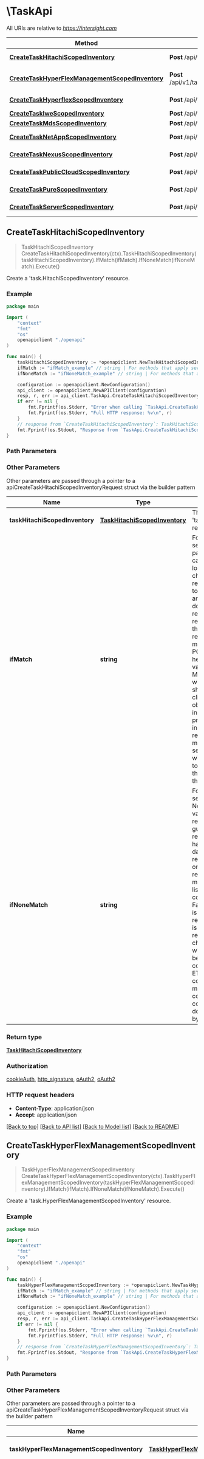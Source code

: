 # \TaskApi

All URIs are relative to *https://intersight.com*

Method | HTTP request | Description
------------- | ------------- | -------------
[**CreateTaskHitachiScopedInventory**](TaskApi.md#CreateTaskHitachiScopedInventory) | **Post** /api/v1/task/HitachiScopedInventories | Create a &#39;task.HitachiScopedInventory&#39; resource.
[**CreateTaskHyperFlexManagementScopedInventory**](TaskApi.md#CreateTaskHyperFlexManagementScopedInventory) | **Post** /api/v1/task/HyperFlexManagementScopedInventories | Create a &#39;task.HyperFlexManagementScopedInventory&#39; resource.
[**CreateTaskHyperflexScopedInventory**](TaskApi.md#CreateTaskHyperflexScopedInventory) | **Post** /api/v1/task/HyperflexScopedInventories | Create a &#39;task.HyperflexScopedInventory&#39; resource.
[**CreateTaskIweScopedInventory**](TaskApi.md#CreateTaskIweScopedInventory) | **Post** /api/v1/task/IweScopedInventories | Create a &#39;task.IweScopedInventory&#39; resource.
[**CreateTaskMdsScopedInventory**](TaskApi.md#CreateTaskMdsScopedInventory) | **Post** /api/v1/task/MdsScopedInventories | Create a &#39;task.MdsScopedInventory&#39; resource.
[**CreateTaskNetAppScopedInventory**](TaskApi.md#CreateTaskNetAppScopedInventory) | **Post** /api/v1/task/NetAppScopedInventories | Create a &#39;task.NetAppScopedInventory&#39; resource.
[**CreateTaskNexusScopedInventory**](TaskApi.md#CreateTaskNexusScopedInventory) | **Post** /api/v1/task/NexusScopedInventories | Create a &#39;task.NexusScopedInventory&#39; resource.
[**CreateTaskPublicCloudScopedInventory**](TaskApi.md#CreateTaskPublicCloudScopedInventory) | **Post** /api/v1/task/PublicCloudScopedInventories | Create a &#39;task.PublicCloudScopedInventory&#39; resource.
[**CreateTaskPureScopedInventory**](TaskApi.md#CreateTaskPureScopedInventory) | **Post** /api/v1/task/PureScopedInventories | Create a &#39;task.PureScopedInventory&#39; resource.
[**CreateTaskServerScopedInventory**](TaskApi.md#CreateTaskServerScopedInventory) | **Post** /api/v1/task/ServerScopedInventories | Create a &#39;task.ServerScopedInventory&#39; resource.



## CreateTaskHitachiScopedInventory

> TaskHitachiScopedInventory CreateTaskHitachiScopedInventory(ctx).TaskHitachiScopedInventory(taskHitachiScopedInventory).IfMatch(ifMatch).IfNoneMatch(ifNoneMatch).Execute()

Create a 'task.HitachiScopedInventory' resource.

### Example

```go
package main

import (
    "context"
    "fmt"
    "os"
    openapiclient "./openapi"
)

func main() {
    taskHitachiScopedInventory := *openapiclient.NewTaskHitachiScopedInventory("ClassId_example", "ObjectType_example") // TaskHitachiScopedInventory | The 'task.HitachiScopedInventory' resource to create.
    ifMatch := "ifMatch_example" // string | For methods that apply server-side changes, and in particular for PUT, If-Match can be used to prevent the lost update problem. It can check if the modification of a resource that the user wants to upload will not override another change that has been done since the original resource was fetched. If the request cannot be fulfilled, the 412 (Precondition Failed) response is returned. When modifying a resource using POST or PUT, the If-Match header must be set to the value of the resource ModTime property after which no lost update problem should occur. For example, a client send a GET request to obtain a resource, which includes the ModTime property. The ModTime indicates the last time the resource was created or modified. The client then sends a POST or PUT request with the If-Match header set to the ModTime property of the resource as obtained in the GET request. (optional)
    ifNoneMatch := "ifNoneMatch_example" // string | For methods that apply server-side changes, If-None-Match used with the * value can be used to create a resource not known to exist, guaranteeing that another resource creation didn't happen before, losing the data of the previous put. The request will be processed only if the eventually existing resource's ETag doesn't match any of the values listed. Otherwise, the status code 412 (Precondition Failed) is used. The asterisk is a special value representing any resource. It is only useful when creating a resource, usually with PUT, to check if another resource with the identity has already been created before. The comparison with the stored ETag uses the weak comparison algorithm, meaning two resources are considered identical if the content is equivalent - they don't have to be identical byte for byte. (optional)

    configuration := openapiclient.NewConfiguration()
    api_client := openapiclient.NewAPIClient(configuration)
    resp, r, err := api_client.TaskApi.CreateTaskHitachiScopedInventory(context.Background()).TaskHitachiScopedInventory(taskHitachiScopedInventory).IfMatch(ifMatch).IfNoneMatch(ifNoneMatch).Execute()
    if err != nil {
        fmt.Fprintf(os.Stderr, "Error when calling `TaskApi.CreateTaskHitachiScopedInventory``: %v\n", err)
        fmt.Fprintf(os.Stderr, "Full HTTP response: %v\n", r)
    }
    // response from `CreateTaskHitachiScopedInventory`: TaskHitachiScopedInventory
    fmt.Fprintf(os.Stdout, "Response from `TaskApi.CreateTaskHitachiScopedInventory`: %v\n", resp)
}
```

### Path Parameters



### Other Parameters

Other parameters are passed through a pointer to a apiCreateTaskHitachiScopedInventoryRequest struct via the builder pattern


Name | Type | Description  | Notes
------------- | ------------- | ------------- | -------------
 **taskHitachiScopedInventory** | [**TaskHitachiScopedInventory**](TaskHitachiScopedInventory.md) | The &#39;task.HitachiScopedInventory&#39; resource to create. | 
 **ifMatch** | **string** | For methods that apply server-side changes, and in particular for PUT, If-Match can be used to prevent the lost update problem. It can check if the modification of a resource that the user wants to upload will not override another change that has been done since the original resource was fetched. If the request cannot be fulfilled, the 412 (Precondition Failed) response is returned. When modifying a resource using POST or PUT, the If-Match header must be set to the value of the resource ModTime property after which no lost update problem should occur. For example, a client send a GET request to obtain a resource, which includes the ModTime property. The ModTime indicates the last time the resource was created or modified. The client then sends a POST or PUT request with the If-Match header set to the ModTime property of the resource as obtained in the GET request. | 
 **ifNoneMatch** | **string** | For methods that apply server-side changes, If-None-Match used with the * value can be used to create a resource not known to exist, guaranteeing that another resource creation didn&#39;t happen before, losing the data of the previous put. The request will be processed only if the eventually existing resource&#39;s ETag doesn&#39;t match any of the values listed. Otherwise, the status code 412 (Precondition Failed) is used. The asterisk is a special value representing any resource. It is only useful when creating a resource, usually with PUT, to check if another resource with the identity has already been created before. The comparison with the stored ETag uses the weak comparison algorithm, meaning two resources are considered identical if the content is equivalent - they don&#39;t have to be identical byte for byte. | 

### Return type

[**TaskHitachiScopedInventory**](TaskHitachiScopedInventory.md)

### Authorization

[cookieAuth](../README.md#cookieAuth), [http_signature](../README.md#http_signature), [oAuth2](../README.md#oAuth2), [oAuth2](../README.md#oAuth2)

### HTTP request headers

- **Content-Type**: application/json
- **Accept**: application/json

[[Back to top]](#) [[Back to API list]](../README.md#documentation-for-api-endpoints)
[[Back to Model list]](../README.md#documentation-for-models)
[[Back to README]](../README.md)


## CreateTaskHyperFlexManagementScopedInventory

> TaskHyperFlexManagementScopedInventory CreateTaskHyperFlexManagementScopedInventory(ctx).TaskHyperFlexManagementScopedInventory(taskHyperFlexManagementScopedInventory).IfMatch(ifMatch).IfNoneMatch(ifNoneMatch).Execute()

Create a 'task.HyperFlexManagementScopedInventory' resource.

### Example

```go
package main

import (
    "context"
    "fmt"
    "os"
    openapiclient "./openapi"
)

func main() {
    taskHyperFlexManagementScopedInventory := *openapiclient.NewTaskHyperFlexManagementScopedInventory("ClassId_example", "ObjectType_example") // TaskHyperFlexManagementScopedInventory | The 'task.HyperFlexManagementScopedInventory' resource to create.
    ifMatch := "ifMatch_example" // string | For methods that apply server-side changes, and in particular for PUT, If-Match can be used to prevent the lost update problem. It can check if the modification of a resource that the user wants to upload will not override another change that has been done since the original resource was fetched. If the request cannot be fulfilled, the 412 (Precondition Failed) response is returned. When modifying a resource using POST or PUT, the If-Match header must be set to the value of the resource ModTime property after which no lost update problem should occur. For example, a client send a GET request to obtain a resource, which includes the ModTime property. The ModTime indicates the last time the resource was created or modified. The client then sends a POST or PUT request with the If-Match header set to the ModTime property of the resource as obtained in the GET request. (optional)
    ifNoneMatch := "ifNoneMatch_example" // string | For methods that apply server-side changes, If-None-Match used with the * value can be used to create a resource not known to exist, guaranteeing that another resource creation didn't happen before, losing the data of the previous put. The request will be processed only if the eventually existing resource's ETag doesn't match any of the values listed. Otherwise, the status code 412 (Precondition Failed) is used. The asterisk is a special value representing any resource. It is only useful when creating a resource, usually with PUT, to check if another resource with the identity has already been created before. The comparison with the stored ETag uses the weak comparison algorithm, meaning two resources are considered identical if the content is equivalent - they don't have to be identical byte for byte. (optional)

    configuration := openapiclient.NewConfiguration()
    api_client := openapiclient.NewAPIClient(configuration)
    resp, r, err := api_client.TaskApi.CreateTaskHyperFlexManagementScopedInventory(context.Background()).TaskHyperFlexManagementScopedInventory(taskHyperFlexManagementScopedInventory).IfMatch(ifMatch).IfNoneMatch(ifNoneMatch).Execute()
    if err != nil {
        fmt.Fprintf(os.Stderr, "Error when calling `TaskApi.CreateTaskHyperFlexManagementScopedInventory``: %v\n", err)
        fmt.Fprintf(os.Stderr, "Full HTTP response: %v\n", r)
    }
    // response from `CreateTaskHyperFlexManagementScopedInventory`: TaskHyperFlexManagementScopedInventory
    fmt.Fprintf(os.Stdout, "Response from `TaskApi.CreateTaskHyperFlexManagementScopedInventory`: %v\n", resp)
}
```

### Path Parameters



### Other Parameters

Other parameters are passed through a pointer to a apiCreateTaskHyperFlexManagementScopedInventoryRequest struct via the builder pattern


Name | Type | Description  | Notes
------------- | ------------- | ------------- | -------------
 **taskHyperFlexManagementScopedInventory** | [**TaskHyperFlexManagementScopedInventory**](TaskHyperFlexManagementScopedInventory.md) | The &#39;task.HyperFlexManagementScopedInventory&#39; resource to create. | 
 **ifMatch** | **string** | For methods that apply server-side changes, and in particular for PUT, If-Match can be used to prevent the lost update problem. It can check if the modification of a resource that the user wants to upload will not override another change that has been done since the original resource was fetched. If the request cannot be fulfilled, the 412 (Precondition Failed) response is returned. When modifying a resource using POST or PUT, the If-Match header must be set to the value of the resource ModTime property after which no lost update problem should occur. For example, a client send a GET request to obtain a resource, which includes the ModTime property. The ModTime indicates the last time the resource was created or modified. The client then sends a POST or PUT request with the If-Match header set to the ModTime property of the resource as obtained in the GET request. | 
 **ifNoneMatch** | **string** | For methods that apply server-side changes, If-None-Match used with the * value can be used to create a resource not known to exist, guaranteeing that another resource creation didn&#39;t happen before, losing the data of the previous put. The request will be processed only if the eventually existing resource&#39;s ETag doesn&#39;t match any of the values listed. Otherwise, the status code 412 (Precondition Failed) is used. The asterisk is a special value representing any resource. It is only useful when creating a resource, usually with PUT, to check if another resource with the identity has already been created before. The comparison with the stored ETag uses the weak comparison algorithm, meaning two resources are considered identical if the content is equivalent - they don&#39;t have to be identical byte for byte. | 

### Return type

[**TaskHyperFlexManagementScopedInventory**](TaskHyperFlexManagementScopedInventory.md)

### Authorization

[cookieAuth](../README.md#cookieAuth), [http_signature](../README.md#http_signature), [oAuth2](../README.md#oAuth2), [oAuth2](../README.md#oAuth2)

### HTTP request headers

- **Content-Type**: application/json
- **Accept**: application/json

[[Back to top]](#) [[Back to API list]](../README.md#documentation-for-api-endpoints)
[[Back to Model list]](../README.md#documentation-for-models)
[[Back to README]](../README.md)


## CreateTaskHyperflexScopedInventory

> TaskHyperflexScopedInventory CreateTaskHyperflexScopedInventory(ctx).TaskHyperflexScopedInventory(taskHyperflexScopedInventory).IfMatch(ifMatch).IfNoneMatch(ifNoneMatch).Execute()

Create a 'task.HyperflexScopedInventory' resource.

### Example

```go
package main

import (
    "context"
    "fmt"
    "os"
    openapiclient "./openapi"
)

func main() {
    taskHyperflexScopedInventory := *openapiclient.NewTaskHyperflexScopedInventory("ClassId_example", "ObjectType_example") // TaskHyperflexScopedInventory | The 'task.HyperflexScopedInventory' resource to create.
    ifMatch := "ifMatch_example" // string | For methods that apply server-side changes, and in particular for PUT, If-Match can be used to prevent the lost update problem. It can check if the modification of a resource that the user wants to upload will not override another change that has been done since the original resource was fetched. If the request cannot be fulfilled, the 412 (Precondition Failed) response is returned. When modifying a resource using POST or PUT, the If-Match header must be set to the value of the resource ModTime property after which no lost update problem should occur. For example, a client send a GET request to obtain a resource, which includes the ModTime property. The ModTime indicates the last time the resource was created or modified. The client then sends a POST or PUT request with the If-Match header set to the ModTime property of the resource as obtained in the GET request. (optional)
    ifNoneMatch := "ifNoneMatch_example" // string | For methods that apply server-side changes, If-None-Match used with the * value can be used to create a resource not known to exist, guaranteeing that another resource creation didn't happen before, losing the data of the previous put. The request will be processed only if the eventually existing resource's ETag doesn't match any of the values listed. Otherwise, the status code 412 (Precondition Failed) is used. The asterisk is a special value representing any resource. It is only useful when creating a resource, usually with PUT, to check if another resource with the identity has already been created before. The comparison with the stored ETag uses the weak comparison algorithm, meaning two resources are considered identical if the content is equivalent - they don't have to be identical byte for byte. (optional)

    configuration := openapiclient.NewConfiguration()
    api_client := openapiclient.NewAPIClient(configuration)
    resp, r, err := api_client.TaskApi.CreateTaskHyperflexScopedInventory(context.Background()).TaskHyperflexScopedInventory(taskHyperflexScopedInventory).IfMatch(ifMatch).IfNoneMatch(ifNoneMatch).Execute()
    if err != nil {
        fmt.Fprintf(os.Stderr, "Error when calling `TaskApi.CreateTaskHyperflexScopedInventory``: %v\n", err)
        fmt.Fprintf(os.Stderr, "Full HTTP response: %v\n", r)
    }
    // response from `CreateTaskHyperflexScopedInventory`: TaskHyperflexScopedInventory
    fmt.Fprintf(os.Stdout, "Response from `TaskApi.CreateTaskHyperflexScopedInventory`: %v\n", resp)
}
```

### Path Parameters



### Other Parameters

Other parameters are passed through a pointer to a apiCreateTaskHyperflexScopedInventoryRequest struct via the builder pattern


Name | Type | Description  | Notes
------------- | ------------- | ------------- | -------------
 **taskHyperflexScopedInventory** | [**TaskHyperflexScopedInventory**](TaskHyperflexScopedInventory.md) | The &#39;task.HyperflexScopedInventory&#39; resource to create. | 
 **ifMatch** | **string** | For methods that apply server-side changes, and in particular for PUT, If-Match can be used to prevent the lost update problem. It can check if the modification of a resource that the user wants to upload will not override another change that has been done since the original resource was fetched. If the request cannot be fulfilled, the 412 (Precondition Failed) response is returned. When modifying a resource using POST or PUT, the If-Match header must be set to the value of the resource ModTime property after which no lost update problem should occur. For example, a client send a GET request to obtain a resource, which includes the ModTime property. The ModTime indicates the last time the resource was created or modified. The client then sends a POST or PUT request with the If-Match header set to the ModTime property of the resource as obtained in the GET request. | 
 **ifNoneMatch** | **string** | For methods that apply server-side changes, If-None-Match used with the * value can be used to create a resource not known to exist, guaranteeing that another resource creation didn&#39;t happen before, losing the data of the previous put. The request will be processed only if the eventually existing resource&#39;s ETag doesn&#39;t match any of the values listed. Otherwise, the status code 412 (Precondition Failed) is used. The asterisk is a special value representing any resource. It is only useful when creating a resource, usually with PUT, to check if another resource with the identity has already been created before. The comparison with the stored ETag uses the weak comparison algorithm, meaning two resources are considered identical if the content is equivalent - they don&#39;t have to be identical byte for byte. | 

### Return type

[**TaskHyperflexScopedInventory**](TaskHyperflexScopedInventory.md)

### Authorization

[cookieAuth](../README.md#cookieAuth), [http_signature](../README.md#http_signature), [oAuth2](../README.md#oAuth2), [oAuth2](../README.md#oAuth2)

### HTTP request headers

- **Content-Type**: application/json
- **Accept**: application/json

[[Back to top]](#) [[Back to API list]](../README.md#documentation-for-api-endpoints)
[[Back to Model list]](../README.md#documentation-for-models)
[[Back to README]](../README.md)


## CreateTaskIweScopedInventory

> TaskIweScopedInventory CreateTaskIweScopedInventory(ctx).TaskIweScopedInventory(taskIweScopedInventory).IfMatch(ifMatch).IfNoneMatch(ifNoneMatch).Execute()

Create a 'task.IweScopedInventory' resource.

### Example

```go
package main

import (
    "context"
    "fmt"
    "os"
    openapiclient "./openapi"
)

func main() {
    taskIweScopedInventory := *openapiclient.NewTaskIweScopedInventory("ClassId_example", "ObjectType_example") // TaskIweScopedInventory | The 'task.IweScopedInventory' resource to create.
    ifMatch := "ifMatch_example" // string | For methods that apply server-side changes, and in particular for PUT, If-Match can be used to prevent the lost update problem. It can check if the modification of a resource that the user wants to upload will not override another change that has been done since the original resource was fetched. If the request cannot be fulfilled, the 412 (Precondition Failed) response is returned. When modifying a resource using POST or PUT, the If-Match header must be set to the value of the resource ModTime property after which no lost update problem should occur. For example, a client send a GET request to obtain a resource, which includes the ModTime property. The ModTime indicates the last time the resource was created or modified. The client then sends a POST or PUT request with the If-Match header set to the ModTime property of the resource as obtained in the GET request. (optional)
    ifNoneMatch := "ifNoneMatch_example" // string | For methods that apply server-side changes, If-None-Match used with the * value can be used to create a resource not known to exist, guaranteeing that another resource creation didn't happen before, losing the data of the previous put. The request will be processed only if the eventually existing resource's ETag doesn't match any of the values listed. Otherwise, the status code 412 (Precondition Failed) is used. The asterisk is a special value representing any resource. It is only useful when creating a resource, usually with PUT, to check if another resource with the identity has already been created before. The comparison with the stored ETag uses the weak comparison algorithm, meaning two resources are considered identical if the content is equivalent - they don't have to be identical byte for byte. (optional)

    configuration := openapiclient.NewConfiguration()
    api_client := openapiclient.NewAPIClient(configuration)
    resp, r, err := api_client.TaskApi.CreateTaskIweScopedInventory(context.Background()).TaskIweScopedInventory(taskIweScopedInventory).IfMatch(ifMatch).IfNoneMatch(ifNoneMatch).Execute()
    if err != nil {
        fmt.Fprintf(os.Stderr, "Error when calling `TaskApi.CreateTaskIweScopedInventory``: %v\n", err)
        fmt.Fprintf(os.Stderr, "Full HTTP response: %v\n", r)
    }
    // response from `CreateTaskIweScopedInventory`: TaskIweScopedInventory
    fmt.Fprintf(os.Stdout, "Response from `TaskApi.CreateTaskIweScopedInventory`: %v\n", resp)
}
```

### Path Parameters



### Other Parameters

Other parameters are passed through a pointer to a apiCreateTaskIweScopedInventoryRequest struct via the builder pattern


Name | Type | Description  | Notes
------------- | ------------- | ------------- | -------------
 **taskIweScopedInventory** | [**TaskIweScopedInventory**](TaskIweScopedInventory.md) | The &#39;task.IweScopedInventory&#39; resource to create. | 
 **ifMatch** | **string** | For methods that apply server-side changes, and in particular for PUT, If-Match can be used to prevent the lost update problem. It can check if the modification of a resource that the user wants to upload will not override another change that has been done since the original resource was fetched. If the request cannot be fulfilled, the 412 (Precondition Failed) response is returned. When modifying a resource using POST or PUT, the If-Match header must be set to the value of the resource ModTime property after which no lost update problem should occur. For example, a client send a GET request to obtain a resource, which includes the ModTime property. The ModTime indicates the last time the resource was created or modified. The client then sends a POST or PUT request with the If-Match header set to the ModTime property of the resource as obtained in the GET request. | 
 **ifNoneMatch** | **string** | For methods that apply server-side changes, If-None-Match used with the * value can be used to create a resource not known to exist, guaranteeing that another resource creation didn&#39;t happen before, losing the data of the previous put. The request will be processed only if the eventually existing resource&#39;s ETag doesn&#39;t match any of the values listed. Otherwise, the status code 412 (Precondition Failed) is used. The asterisk is a special value representing any resource. It is only useful when creating a resource, usually with PUT, to check if another resource with the identity has already been created before. The comparison with the stored ETag uses the weak comparison algorithm, meaning two resources are considered identical if the content is equivalent - they don&#39;t have to be identical byte for byte. | 

### Return type

[**TaskIweScopedInventory**](TaskIweScopedInventory.md)

### Authorization

[cookieAuth](../README.md#cookieAuth), [http_signature](../README.md#http_signature), [oAuth2](../README.md#oAuth2), [oAuth2](../README.md#oAuth2)

### HTTP request headers

- **Content-Type**: application/json
- **Accept**: application/json

[[Back to top]](#) [[Back to API list]](../README.md#documentation-for-api-endpoints)
[[Back to Model list]](../README.md#documentation-for-models)
[[Back to README]](../README.md)


## CreateTaskMdsScopedInventory

> TaskMdsScopedInventory CreateTaskMdsScopedInventory(ctx).TaskMdsScopedInventory(taskMdsScopedInventory).IfMatch(ifMatch).IfNoneMatch(ifNoneMatch).Execute()

Create a 'task.MdsScopedInventory' resource.

### Example

```go
package main

import (
    "context"
    "fmt"
    "os"
    openapiclient "./openapi"
)

func main() {
    taskMdsScopedInventory := *openapiclient.NewTaskMdsScopedInventory("ClassId_example", "ObjectType_example") // TaskMdsScopedInventory | The 'task.MdsScopedInventory' resource to create.
    ifMatch := "ifMatch_example" // string | For methods that apply server-side changes, and in particular for PUT, If-Match can be used to prevent the lost update problem. It can check if the modification of a resource that the user wants to upload will not override another change that has been done since the original resource was fetched. If the request cannot be fulfilled, the 412 (Precondition Failed) response is returned. When modifying a resource using POST or PUT, the If-Match header must be set to the value of the resource ModTime property after which no lost update problem should occur. For example, a client send a GET request to obtain a resource, which includes the ModTime property. The ModTime indicates the last time the resource was created or modified. The client then sends a POST or PUT request with the If-Match header set to the ModTime property of the resource as obtained in the GET request. (optional)
    ifNoneMatch := "ifNoneMatch_example" // string | For methods that apply server-side changes, If-None-Match used with the * value can be used to create a resource not known to exist, guaranteeing that another resource creation didn't happen before, losing the data of the previous put. The request will be processed only if the eventually existing resource's ETag doesn't match any of the values listed. Otherwise, the status code 412 (Precondition Failed) is used. The asterisk is a special value representing any resource. It is only useful when creating a resource, usually with PUT, to check if another resource with the identity has already been created before. The comparison with the stored ETag uses the weak comparison algorithm, meaning two resources are considered identical if the content is equivalent - they don't have to be identical byte for byte. (optional)

    configuration := openapiclient.NewConfiguration()
    api_client := openapiclient.NewAPIClient(configuration)
    resp, r, err := api_client.TaskApi.CreateTaskMdsScopedInventory(context.Background()).TaskMdsScopedInventory(taskMdsScopedInventory).IfMatch(ifMatch).IfNoneMatch(ifNoneMatch).Execute()
    if err != nil {
        fmt.Fprintf(os.Stderr, "Error when calling `TaskApi.CreateTaskMdsScopedInventory``: %v\n", err)
        fmt.Fprintf(os.Stderr, "Full HTTP response: %v\n", r)
    }
    // response from `CreateTaskMdsScopedInventory`: TaskMdsScopedInventory
    fmt.Fprintf(os.Stdout, "Response from `TaskApi.CreateTaskMdsScopedInventory`: %v\n", resp)
}
```

### Path Parameters



### Other Parameters

Other parameters are passed through a pointer to a apiCreateTaskMdsScopedInventoryRequest struct via the builder pattern


Name | Type | Description  | Notes
------------- | ------------- | ------------- | -------------
 **taskMdsScopedInventory** | [**TaskMdsScopedInventory**](TaskMdsScopedInventory.md) | The &#39;task.MdsScopedInventory&#39; resource to create. | 
 **ifMatch** | **string** | For methods that apply server-side changes, and in particular for PUT, If-Match can be used to prevent the lost update problem. It can check if the modification of a resource that the user wants to upload will not override another change that has been done since the original resource was fetched. If the request cannot be fulfilled, the 412 (Precondition Failed) response is returned. When modifying a resource using POST or PUT, the If-Match header must be set to the value of the resource ModTime property after which no lost update problem should occur. For example, a client send a GET request to obtain a resource, which includes the ModTime property. The ModTime indicates the last time the resource was created or modified. The client then sends a POST or PUT request with the If-Match header set to the ModTime property of the resource as obtained in the GET request. | 
 **ifNoneMatch** | **string** | For methods that apply server-side changes, If-None-Match used with the * value can be used to create a resource not known to exist, guaranteeing that another resource creation didn&#39;t happen before, losing the data of the previous put. The request will be processed only if the eventually existing resource&#39;s ETag doesn&#39;t match any of the values listed. Otherwise, the status code 412 (Precondition Failed) is used. The asterisk is a special value representing any resource. It is only useful when creating a resource, usually with PUT, to check if another resource with the identity has already been created before. The comparison with the stored ETag uses the weak comparison algorithm, meaning two resources are considered identical if the content is equivalent - they don&#39;t have to be identical byte for byte. | 

### Return type

[**TaskMdsScopedInventory**](TaskMdsScopedInventory.md)

### Authorization

[cookieAuth](../README.md#cookieAuth), [http_signature](../README.md#http_signature), [oAuth2](../README.md#oAuth2), [oAuth2](../README.md#oAuth2)

### HTTP request headers

- **Content-Type**: application/json
- **Accept**: application/json

[[Back to top]](#) [[Back to API list]](../README.md#documentation-for-api-endpoints)
[[Back to Model list]](../README.md#documentation-for-models)
[[Back to README]](../README.md)


## CreateTaskNetAppScopedInventory

> TaskNetAppScopedInventory CreateTaskNetAppScopedInventory(ctx).TaskNetAppScopedInventory(taskNetAppScopedInventory).IfMatch(ifMatch).IfNoneMatch(ifNoneMatch).Execute()

Create a 'task.NetAppScopedInventory' resource.

### Example

```go
package main

import (
    "context"
    "fmt"
    "os"
    openapiclient "./openapi"
)

func main() {
    taskNetAppScopedInventory := *openapiclient.NewTaskNetAppScopedInventory("ClassId_example", "ObjectType_example") // TaskNetAppScopedInventory | The 'task.NetAppScopedInventory' resource to create.
    ifMatch := "ifMatch_example" // string | For methods that apply server-side changes, and in particular for PUT, If-Match can be used to prevent the lost update problem. It can check if the modification of a resource that the user wants to upload will not override another change that has been done since the original resource was fetched. If the request cannot be fulfilled, the 412 (Precondition Failed) response is returned. When modifying a resource using POST or PUT, the If-Match header must be set to the value of the resource ModTime property after which no lost update problem should occur. For example, a client send a GET request to obtain a resource, which includes the ModTime property. The ModTime indicates the last time the resource was created or modified. The client then sends a POST or PUT request with the If-Match header set to the ModTime property of the resource as obtained in the GET request. (optional)
    ifNoneMatch := "ifNoneMatch_example" // string | For methods that apply server-side changes, If-None-Match used with the * value can be used to create a resource not known to exist, guaranteeing that another resource creation didn't happen before, losing the data of the previous put. The request will be processed only if the eventually existing resource's ETag doesn't match any of the values listed. Otherwise, the status code 412 (Precondition Failed) is used. The asterisk is a special value representing any resource. It is only useful when creating a resource, usually with PUT, to check if another resource with the identity has already been created before. The comparison with the stored ETag uses the weak comparison algorithm, meaning two resources are considered identical if the content is equivalent - they don't have to be identical byte for byte. (optional)

    configuration := openapiclient.NewConfiguration()
    api_client := openapiclient.NewAPIClient(configuration)
    resp, r, err := api_client.TaskApi.CreateTaskNetAppScopedInventory(context.Background()).TaskNetAppScopedInventory(taskNetAppScopedInventory).IfMatch(ifMatch).IfNoneMatch(ifNoneMatch).Execute()
    if err != nil {
        fmt.Fprintf(os.Stderr, "Error when calling `TaskApi.CreateTaskNetAppScopedInventory``: %v\n", err)
        fmt.Fprintf(os.Stderr, "Full HTTP response: %v\n", r)
    }
    // response from `CreateTaskNetAppScopedInventory`: TaskNetAppScopedInventory
    fmt.Fprintf(os.Stdout, "Response from `TaskApi.CreateTaskNetAppScopedInventory`: %v\n", resp)
}
```

### Path Parameters



### Other Parameters

Other parameters are passed through a pointer to a apiCreateTaskNetAppScopedInventoryRequest struct via the builder pattern


Name | Type | Description  | Notes
------------- | ------------- | ------------- | -------------
 **taskNetAppScopedInventory** | [**TaskNetAppScopedInventory**](TaskNetAppScopedInventory.md) | The &#39;task.NetAppScopedInventory&#39; resource to create. | 
 **ifMatch** | **string** | For methods that apply server-side changes, and in particular for PUT, If-Match can be used to prevent the lost update problem. It can check if the modification of a resource that the user wants to upload will not override another change that has been done since the original resource was fetched. If the request cannot be fulfilled, the 412 (Precondition Failed) response is returned. When modifying a resource using POST or PUT, the If-Match header must be set to the value of the resource ModTime property after which no lost update problem should occur. For example, a client send a GET request to obtain a resource, which includes the ModTime property. The ModTime indicates the last time the resource was created or modified. The client then sends a POST or PUT request with the If-Match header set to the ModTime property of the resource as obtained in the GET request. | 
 **ifNoneMatch** | **string** | For methods that apply server-side changes, If-None-Match used with the * value can be used to create a resource not known to exist, guaranteeing that another resource creation didn&#39;t happen before, losing the data of the previous put. The request will be processed only if the eventually existing resource&#39;s ETag doesn&#39;t match any of the values listed. Otherwise, the status code 412 (Precondition Failed) is used. The asterisk is a special value representing any resource. It is only useful when creating a resource, usually with PUT, to check if another resource with the identity has already been created before. The comparison with the stored ETag uses the weak comparison algorithm, meaning two resources are considered identical if the content is equivalent - they don&#39;t have to be identical byte for byte. | 

### Return type

[**TaskNetAppScopedInventory**](TaskNetAppScopedInventory.md)

### Authorization

[cookieAuth](../README.md#cookieAuth), [http_signature](../README.md#http_signature), [oAuth2](../README.md#oAuth2), [oAuth2](../README.md#oAuth2)

### HTTP request headers

- **Content-Type**: application/json
- **Accept**: application/json

[[Back to top]](#) [[Back to API list]](../README.md#documentation-for-api-endpoints)
[[Back to Model list]](../README.md#documentation-for-models)
[[Back to README]](../README.md)


## CreateTaskNexusScopedInventory

> TaskNexusScopedInventory CreateTaskNexusScopedInventory(ctx).TaskNexusScopedInventory(taskNexusScopedInventory).IfMatch(ifMatch).IfNoneMatch(ifNoneMatch).Execute()

Create a 'task.NexusScopedInventory' resource.

### Example

```go
package main

import (
    "context"
    "fmt"
    "os"
    openapiclient "./openapi"
)

func main() {
    taskNexusScopedInventory := *openapiclient.NewTaskNexusScopedInventory("ClassId_example", "ObjectType_example") // TaskNexusScopedInventory | The 'task.NexusScopedInventory' resource to create.
    ifMatch := "ifMatch_example" // string | For methods that apply server-side changes, and in particular for PUT, If-Match can be used to prevent the lost update problem. It can check if the modification of a resource that the user wants to upload will not override another change that has been done since the original resource was fetched. If the request cannot be fulfilled, the 412 (Precondition Failed) response is returned. When modifying a resource using POST or PUT, the If-Match header must be set to the value of the resource ModTime property after which no lost update problem should occur. For example, a client send a GET request to obtain a resource, which includes the ModTime property. The ModTime indicates the last time the resource was created or modified. The client then sends a POST or PUT request with the If-Match header set to the ModTime property of the resource as obtained in the GET request. (optional)
    ifNoneMatch := "ifNoneMatch_example" // string | For methods that apply server-side changes, If-None-Match used with the * value can be used to create a resource not known to exist, guaranteeing that another resource creation didn't happen before, losing the data of the previous put. The request will be processed only if the eventually existing resource's ETag doesn't match any of the values listed. Otherwise, the status code 412 (Precondition Failed) is used. The asterisk is a special value representing any resource. It is only useful when creating a resource, usually with PUT, to check if another resource with the identity has already been created before. The comparison with the stored ETag uses the weak comparison algorithm, meaning two resources are considered identical if the content is equivalent - they don't have to be identical byte for byte. (optional)

    configuration := openapiclient.NewConfiguration()
    api_client := openapiclient.NewAPIClient(configuration)
    resp, r, err := api_client.TaskApi.CreateTaskNexusScopedInventory(context.Background()).TaskNexusScopedInventory(taskNexusScopedInventory).IfMatch(ifMatch).IfNoneMatch(ifNoneMatch).Execute()
    if err != nil {
        fmt.Fprintf(os.Stderr, "Error when calling `TaskApi.CreateTaskNexusScopedInventory``: %v\n", err)
        fmt.Fprintf(os.Stderr, "Full HTTP response: %v\n", r)
    }
    // response from `CreateTaskNexusScopedInventory`: TaskNexusScopedInventory
    fmt.Fprintf(os.Stdout, "Response from `TaskApi.CreateTaskNexusScopedInventory`: %v\n", resp)
}
```

### Path Parameters



### Other Parameters

Other parameters are passed through a pointer to a apiCreateTaskNexusScopedInventoryRequest struct via the builder pattern


Name | Type | Description  | Notes
------------- | ------------- | ------------- | -------------
 **taskNexusScopedInventory** | [**TaskNexusScopedInventory**](TaskNexusScopedInventory.md) | The &#39;task.NexusScopedInventory&#39; resource to create. | 
 **ifMatch** | **string** | For methods that apply server-side changes, and in particular for PUT, If-Match can be used to prevent the lost update problem. It can check if the modification of a resource that the user wants to upload will not override another change that has been done since the original resource was fetched. If the request cannot be fulfilled, the 412 (Precondition Failed) response is returned. When modifying a resource using POST or PUT, the If-Match header must be set to the value of the resource ModTime property after which no lost update problem should occur. For example, a client send a GET request to obtain a resource, which includes the ModTime property. The ModTime indicates the last time the resource was created or modified. The client then sends a POST or PUT request with the If-Match header set to the ModTime property of the resource as obtained in the GET request. | 
 **ifNoneMatch** | **string** | For methods that apply server-side changes, If-None-Match used with the * value can be used to create a resource not known to exist, guaranteeing that another resource creation didn&#39;t happen before, losing the data of the previous put. The request will be processed only if the eventually existing resource&#39;s ETag doesn&#39;t match any of the values listed. Otherwise, the status code 412 (Precondition Failed) is used. The asterisk is a special value representing any resource. It is only useful when creating a resource, usually with PUT, to check if another resource with the identity has already been created before. The comparison with the stored ETag uses the weak comparison algorithm, meaning two resources are considered identical if the content is equivalent - they don&#39;t have to be identical byte for byte. | 

### Return type

[**TaskNexusScopedInventory**](TaskNexusScopedInventory.md)

### Authorization

[cookieAuth](../README.md#cookieAuth), [http_signature](../README.md#http_signature), [oAuth2](../README.md#oAuth2), [oAuth2](../README.md#oAuth2)

### HTTP request headers

- **Content-Type**: application/json
- **Accept**: application/json

[[Back to top]](#) [[Back to API list]](../README.md#documentation-for-api-endpoints)
[[Back to Model list]](../README.md#documentation-for-models)
[[Back to README]](../README.md)


## CreateTaskPublicCloudScopedInventory

> TaskPublicCloudScopedInventory CreateTaskPublicCloudScopedInventory(ctx).TaskPublicCloudScopedInventory(taskPublicCloudScopedInventory).IfMatch(ifMatch).IfNoneMatch(ifNoneMatch).Execute()

Create a 'task.PublicCloudScopedInventory' resource.

### Example

```go
package main

import (
    "context"
    "fmt"
    "os"
    openapiclient "./openapi"
)

func main() {
    taskPublicCloudScopedInventory := *openapiclient.NewTaskPublicCloudScopedInventory("ClassId_example", "ObjectType_example") // TaskPublicCloudScopedInventory | The 'task.PublicCloudScopedInventory' resource to create.
    ifMatch := "ifMatch_example" // string | For methods that apply server-side changes, and in particular for PUT, If-Match can be used to prevent the lost update problem. It can check if the modification of a resource that the user wants to upload will not override another change that has been done since the original resource was fetched. If the request cannot be fulfilled, the 412 (Precondition Failed) response is returned. When modifying a resource using POST or PUT, the If-Match header must be set to the value of the resource ModTime property after which no lost update problem should occur. For example, a client send a GET request to obtain a resource, which includes the ModTime property. The ModTime indicates the last time the resource was created or modified. The client then sends a POST or PUT request with the If-Match header set to the ModTime property of the resource as obtained in the GET request. (optional)
    ifNoneMatch := "ifNoneMatch_example" // string | For methods that apply server-side changes, If-None-Match used with the * value can be used to create a resource not known to exist, guaranteeing that another resource creation didn't happen before, losing the data of the previous put. The request will be processed only if the eventually existing resource's ETag doesn't match any of the values listed. Otherwise, the status code 412 (Precondition Failed) is used. The asterisk is a special value representing any resource. It is only useful when creating a resource, usually with PUT, to check if another resource with the identity has already been created before. The comparison with the stored ETag uses the weak comparison algorithm, meaning two resources are considered identical if the content is equivalent - they don't have to be identical byte for byte. (optional)

    configuration := openapiclient.NewConfiguration()
    api_client := openapiclient.NewAPIClient(configuration)
    resp, r, err := api_client.TaskApi.CreateTaskPublicCloudScopedInventory(context.Background()).TaskPublicCloudScopedInventory(taskPublicCloudScopedInventory).IfMatch(ifMatch).IfNoneMatch(ifNoneMatch).Execute()
    if err != nil {
        fmt.Fprintf(os.Stderr, "Error when calling `TaskApi.CreateTaskPublicCloudScopedInventory``: %v\n", err)
        fmt.Fprintf(os.Stderr, "Full HTTP response: %v\n", r)
    }
    // response from `CreateTaskPublicCloudScopedInventory`: TaskPublicCloudScopedInventory
    fmt.Fprintf(os.Stdout, "Response from `TaskApi.CreateTaskPublicCloudScopedInventory`: %v\n", resp)
}
```

### Path Parameters



### Other Parameters

Other parameters are passed through a pointer to a apiCreateTaskPublicCloudScopedInventoryRequest struct via the builder pattern


Name | Type | Description  | Notes
------------- | ------------- | ------------- | -------------
 **taskPublicCloudScopedInventory** | [**TaskPublicCloudScopedInventory**](TaskPublicCloudScopedInventory.md) | The &#39;task.PublicCloudScopedInventory&#39; resource to create. | 
 **ifMatch** | **string** | For methods that apply server-side changes, and in particular for PUT, If-Match can be used to prevent the lost update problem. It can check if the modification of a resource that the user wants to upload will not override another change that has been done since the original resource was fetched. If the request cannot be fulfilled, the 412 (Precondition Failed) response is returned. When modifying a resource using POST or PUT, the If-Match header must be set to the value of the resource ModTime property after which no lost update problem should occur. For example, a client send a GET request to obtain a resource, which includes the ModTime property. The ModTime indicates the last time the resource was created or modified. The client then sends a POST or PUT request with the If-Match header set to the ModTime property of the resource as obtained in the GET request. | 
 **ifNoneMatch** | **string** | For methods that apply server-side changes, If-None-Match used with the * value can be used to create a resource not known to exist, guaranteeing that another resource creation didn&#39;t happen before, losing the data of the previous put. The request will be processed only if the eventually existing resource&#39;s ETag doesn&#39;t match any of the values listed. Otherwise, the status code 412 (Precondition Failed) is used. The asterisk is a special value representing any resource. It is only useful when creating a resource, usually with PUT, to check if another resource with the identity has already been created before. The comparison with the stored ETag uses the weak comparison algorithm, meaning two resources are considered identical if the content is equivalent - they don&#39;t have to be identical byte for byte. | 

### Return type

[**TaskPublicCloudScopedInventory**](TaskPublicCloudScopedInventory.md)

### Authorization

[cookieAuth](../README.md#cookieAuth), [http_signature](../README.md#http_signature), [oAuth2](../README.md#oAuth2), [oAuth2](../README.md#oAuth2)

### HTTP request headers

- **Content-Type**: application/json
- **Accept**: application/json

[[Back to top]](#) [[Back to API list]](../README.md#documentation-for-api-endpoints)
[[Back to Model list]](../README.md#documentation-for-models)
[[Back to README]](../README.md)


## CreateTaskPureScopedInventory

> TaskPureScopedInventory CreateTaskPureScopedInventory(ctx).TaskPureScopedInventory(taskPureScopedInventory).IfMatch(ifMatch).IfNoneMatch(ifNoneMatch).Execute()

Create a 'task.PureScopedInventory' resource.

### Example

```go
package main

import (
    "context"
    "fmt"
    "os"
    openapiclient "./openapi"
)

func main() {
    taskPureScopedInventory := *openapiclient.NewTaskPureScopedInventory("ClassId_example", "ObjectType_example") // TaskPureScopedInventory | The 'task.PureScopedInventory' resource to create.
    ifMatch := "ifMatch_example" // string | For methods that apply server-side changes, and in particular for PUT, If-Match can be used to prevent the lost update problem. It can check if the modification of a resource that the user wants to upload will not override another change that has been done since the original resource was fetched. If the request cannot be fulfilled, the 412 (Precondition Failed) response is returned. When modifying a resource using POST or PUT, the If-Match header must be set to the value of the resource ModTime property after which no lost update problem should occur. For example, a client send a GET request to obtain a resource, which includes the ModTime property. The ModTime indicates the last time the resource was created or modified. The client then sends a POST or PUT request with the If-Match header set to the ModTime property of the resource as obtained in the GET request. (optional)
    ifNoneMatch := "ifNoneMatch_example" // string | For methods that apply server-side changes, If-None-Match used with the * value can be used to create a resource not known to exist, guaranteeing that another resource creation didn't happen before, losing the data of the previous put. The request will be processed only if the eventually existing resource's ETag doesn't match any of the values listed. Otherwise, the status code 412 (Precondition Failed) is used. The asterisk is a special value representing any resource. It is only useful when creating a resource, usually with PUT, to check if another resource with the identity has already been created before. The comparison with the stored ETag uses the weak comparison algorithm, meaning two resources are considered identical if the content is equivalent - they don't have to be identical byte for byte. (optional)

    configuration := openapiclient.NewConfiguration()
    api_client := openapiclient.NewAPIClient(configuration)
    resp, r, err := api_client.TaskApi.CreateTaskPureScopedInventory(context.Background()).TaskPureScopedInventory(taskPureScopedInventory).IfMatch(ifMatch).IfNoneMatch(ifNoneMatch).Execute()
    if err != nil {
        fmt.Fprintf(os.Stderr, "Error when calling `TaskApi.CreateTaskPureScopedInventory``: %v\n", err)
        fmt.Fprintf(os.Stderr, "Full HTTP response: %v\n", r)
    }
    // response from `CreateTaskPureScopedInventory`: TaskPureScopedInventory
    fmt.Fprintf(os.Stdout, "Response from `TaskApi.CreateTaskPureScopedInventory`: %v\n", resp)
}
```

### Path Parameters



### Other Parameters

Other parameters are passed through a pointer to a apiCreateTaskPureScopedInventoryRequest struct via the builder pattern


Name | Type | Description  | Notes
------------- | ------------- | ------------- | -------------
 **taskPureScopedInventory** | [**TaskPureScopedInventory**](TaskPureScopedInventory.md) | The &#39;task.PureScopedInventory&#39; resource to create. | 
 **ifMatch** | **string** | For methods that apply server-side changes, and in particular for PUT, If-Match can be used to prevent the lost update problem. It can check if the modification of a resource that the user wants to upload will not override another change that has been done since the original resource was fetched. If the request cannot be fulfilled, the 412 (Precondition Failed) response is returned. When modifying a resource using POST or PUT, the If-Match header must be set to the value of the resource ModTime property after which no lost update problem should occur. For example, a client send a GET request to obtain a resource, which includes the ModTime property. The ModTime indicates the last time the resource was created or modified. The client then sends a POST or PUT request with the If-Match header set to the ModTime property of the resource as obtained in the GET request. | 
 **ifNoneMatch** | **string** | For methods that apply server-side changes, If-None-Match used with the * value can be used to create a resource not known to exist, guaranteeing that another resource creation didn&#39;t happen before, losing the data of the previous put. The request will be processed only if the eventually existing resource&#39;s ETag doesn&#39;t match any of the values listed. Otherwise, the status code 412 (Precondition Failed) is used. The asterisk is a special value representing any resource. It is only useful when creating a resource, usually with PUT, to check if another resource with the identity has already been created before. The comparison with the stored ETag uses the weak comparison algorithm, meaning two resources are considered identical if the content is equivalent - they don&#39;t have to be identical byte for byte. | 

### Return type

[**TaskPureScopedInventory**](TaskPureScopedInventory.md)

### Authorization

[cookieAuth](../README.md#cookieAuth), [http_signature](../README.md#http_signature), [oAuth2](../README.md#oAuth2), [oAuth2](../README.md#oAuth2)

### HTTP request headers

- **Content-Type**: application/json
- **Accept**: application/json

[[Back to top]](#) [[Back to API list]](../README.md#documentation-for-api-endpoints)
[[Back to Model list]](../README.md#documentation-for-models)
[[Back to README]](../README.md)


## CreateTaskServerScopedInventory

> TaskServerScopedInventory CreateTaskServerScopedInventory(ctx).TaskServerScopedInventory(taskServerScopedInventory).IfMatch(ifMatch).IfNoneMatch(ifNoneMatch).Execute()

Create a 'task.ServerScopedInventory' resource.

### Example

```go
package main

import (
    "context"
    "fmt"
    "os"
    openapiclient "./openapi"
)

func main() {
    taskServerScopedInventory := *openapiclient.NewTaskServerScopedInventory("ClassId_example", "ObjectType_example") // TaskServerScopedInventory | The 'task.ServerScopedInventory' resource to create.
    ifMatch := "ifMatch_example" // string | For methods that apply server-side changes, and in particular for PUT, If-Match can be used to prevent the lost update problem. It can check if the modification of a resource that the user wants to upload will not override another change that has been done since the original resource was fetched. If the request cannot be fulfilled, the 412 (Precondition Failed) response is returned. When modifying a resource using POST or PUT, the If-Match header must be set to the value of the resource ModTime property after which no lost update problem should occur. For example, a client send a GET request to obtain a resource, which includes the ModTime property. The ModTime indicates the last time the resource was created or modified. The client then sends a POST or PUT request with the If-Match header set to the ModTime property of the resource as obtained in the GET request. (optional)
    ifNoneMatch := "ifNoneMatch_example" // string | For methods that apply server-side changes, If-None-Match used with the * value can be used to create a resource not known to exist, guaranteeing that another resource creation didn't happen before, losing the data of the previous put. The request will be processed only if the eventually existing resource's ETag doesn't match any of the values listed. Otherwise, the status code 412 (Precondition Failed) is used. The asterisk is a special value representing any resource. It is only useful when creating a resource, usually with PUT, to check if another resource with the identity has already been created before. The comparison with the stored ETag uses the weak comparison algorithm, meaning two resources are considered identical if the content is equivalent - they don't have to be identical byte for byte. (optional)

    configuration := openapiclient.NewConfiguration()
    api_client := openapiclient.NewAPIClient(configuration)
    resp, r, err := api_client.TaskApi.CreateTaskServerScopedInventory(context.Background()).TaskServerScopedInventory(taskServerScopedInventory).IfMatch(ifMatch).IfNoneMatch(ifNoneMatch).Execute()
    if err != nil {
        fmt.Fprintf(os.Stderr, "Error when calling `TaskApi.CreateTaskServerScopedInventory``: %v\n", err)
        fmt.Fprintf(os.Stderr, "Full HTTP response: %v\n", r)
    }
    // response from `CreateTaskServerScopedInventory`: TaskServerScopedInventory
    fmt.Fprintf(os.Stdout, "Response from `TaskApi.CreateTaskServerScopedInventory`: %v\n", resp)
}
```

### Path Parameters



### Other Parameters

Other parameters are passed through a pointer to a apiCreateTaskServerScopedInventoryRequest struct via the builder pattern


Name | Type | Description  | Notes
------------- | ------------- | ------------- | -------------
 **taskServerScopedInventory** | [**TaskServerScopedInventory**](TaskServerScopedInventory.md) | The &#39;task.ServerScopedInventory&#39; resource to create. | 
 **ifMatch** | **string** | For methods that apply server-side changes, and in particular for PUT, If-Match can be used to prevent the lost update problem. It can check if the modification of a resource that the user wants to upload will not override another change that has been done since the original resource was fetched. If the request cannot be fulfilled, the 412 (Precondition Failed) response is returned. When modifying a resource using POST or PUT, the If-Match header must be set to the value of the resource ModTime property after which no lost update problem should occur. For example, a client send a GET request to obtain a resource, which includes the ModTime property. The ModTime indicates the last time the resource was created or modified. The client then sends a POST or PUT request with the If-Match header set to the ModTime property of the resource as obtained in the GET request. | 
 **ifNoneMatch** | **string** | For methods that apply server-side changes, If-None-Match used with the * value can be used to create a resource not known to exist, guaranteeing that another resource creation didn&#39;t happen before, losing the data of the previous put. The request will be processed only if the eventually existing resource&#39;s ETag doesn&#39;t match any of the values listed. Otherwise, the status code 412 (Precondition Failed) is used. The asterisk is a special value representing any resource. It is only useful when creating a resource, usually with PUT, to check if another resource with the identity has already been created before. The comparison with the stored ETag uses the weak comparison algorithm, meaning two resources are considered identical if the content is equivalent - they don&#39;t have to be identical byte for byte. | 

### Return type

[**TaskServerScopedInventory**](TaskServerScopedInventory.md)

### Authorization

[cookieAuth](../README.md#cookieAuth), [http_signature](../README.md#http_signature), [oAuth2](../README.md#oAuth2), [oAuth2](../README.md#oAuth2)

### HTTP request headers

- **Content-Type**: application/json
- **Accept**: application/json

[[Back to top]](#) [[Back to API list]](../README.md#documentation-for-api-endpoints)
[[Back to Model list]](../README.md#documentation-for-models)
[[Back to README]](../README.md)

